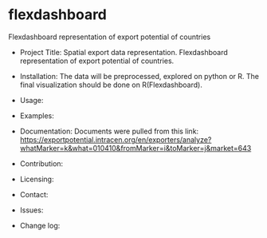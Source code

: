 # flexdashboard
Flexdashboard representation of export potential of countries

- Project Title: Spatial export data representation. Flexdashboard representation of export potential of countries.

- Installation: The data will be preprocessed, explored on python or R. The final visualization should be done on R(Flexdashboard).

- Usage: 

- Examples: 

- Documentation: Documents were pulled from this link: https://exportpotential.intracen.org/en/exporters/analyze?whatMarker=k&what=010410&fromMarker=i&toMarker=j&market=643

- Contribution: 

- Licensing: 

- Contact: 

- Issues: 

- Change log:
